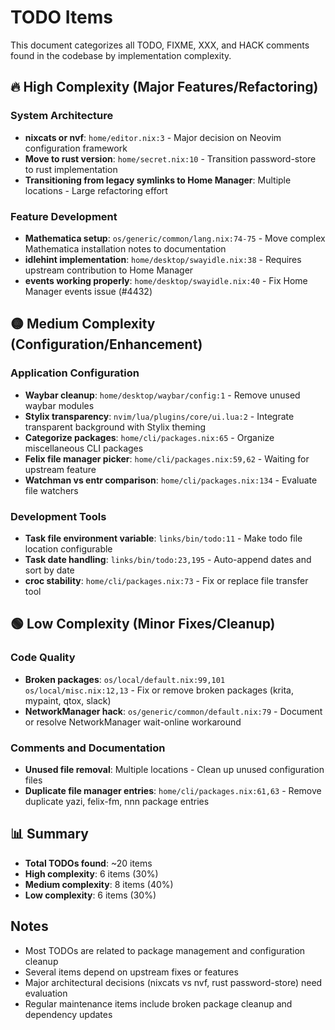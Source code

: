 # TODO Items

This document categorizes all TODO, FIXME, XXX, and HACK comments found in the codebase by implementation complexity.

## 🔥 High Complexity (Major Features/Refactoring)

### System Architecture
- **nixcats or nvf**: `home/editor.nix:3` - Major decision on Neovim configuration framework
- **Move to rust version**: `home/secret.nix:10` - Transition password-store to rust implementation
- **Transitioning from legacy symlinks to Home Manager**: Multiple locations - Large refactoring effort

### Feature Development
- **Mathematica setup**: `os/generic/common/lang.nix:74-75` - Move complex Mathematica installation notes to documentation
- **idlehint implementation**: `home/desktop/swayidle.nix:38` - Requires upstream contribution to Home Manager
- **events working properly**: `home/desktop/swayidle.nix:40` - Fix Home Manager events issue (#4432)

## 🟡 Medium Complexity (Configuration/Enhancement)

### Application Configuration
- **Waybar cleanup**: `home/desktop/waybar/config:1` - Remove unused waybar modules
- **Stylix transparency**: `nvim/lua/plugins/core/ui.lua:2` - Integrate transparent background with Stylix theming
- **Categorize packages**: `home/cli/packages.nix:65` - Organize miscellaneous CLI packages
- **Felix file manager picker**: `home/cli/packages.nix:59,62` - Waiting for upstream feature
- **Watchman vs entr comparison**: `home/cli/packages.nix:134` - Evaluate file watchers

### Development Tools
- **Task file environment variable**: `links/bin/todo:11` - Make todo file location configurable
- **Task date handling**: `links/bin/todo:23,195` - Auto-append dates and sort by date
- **croc stability**: `home/cli/packages.nix:73` - Fix or replace file transfer tool

## 🟢 Low Complexity (Minor Fixes/Cleanup)

### Code Quality
- **Broken packages**: `os/local/default.nix:99,101` `os/local/misc.nix:12,13` - Fix or remove broken packages (krita, mypaint, qtox, slack)
- **NetworkManager hack**: `os/generic/common/default.nix:79` - Document or resolve NetworkManager wait-online workaround

### Comments and Documentation
- **Unused file removal**: Multiple locations - Clean up unused configuration files
- **Duplicate file manager entries**: `home/cli/packages.nix:61,63` - Remove duplicate yazi, felix-fm, nnn package entries

## 📊 Summary

- **Total TODOs found**: ~20 items
- **High complexity**: 6 items (30%)
- **Medium complexity**: 8 items (40%) 
- **Low complexity**: 6 items (30%)

## Notes

- Most TODOs are related to package management and configuration cleanup
- Several items depend on upstream fixes or features
- Major architectural decisions (nixcats vs nvf, rust password-store) need evaluation
- Regular maintenance items include broken package cleanup and dependency updates